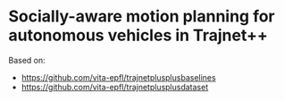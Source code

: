 # Socially-aware motion planning for autonomous vehicles in Trajnet++
Based on:
- https://github.com/vita-epfl/trajnetplusplusbaselines
- https://github.com/vita-epfl/trajnetplusplusdataset
